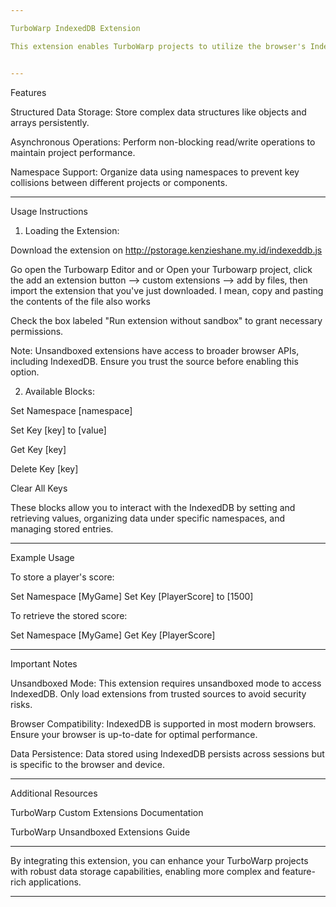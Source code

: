```yaml
---

TurboWarp IndexedDB Extension

This extension enables TurboWarp projects to utilize the browser's IndexedDB API, allowing for the storage, retrieval, and management of structured data directly within the browser.  By leveraging IndexedDB, your projects can handle larger and more complex datasets beyond the capabilities of traditional local storage. 


---
```


Features

Structured Data Storage: Store complex data structures like objects and arrays persistently.

Asynchronous Operations: Perform non-blocking read/write operations to maintain project performance.

Namespace Support: Organize data using namespaces to prevent key collisions between different projects or components. 



---

Usage Instructions

1. Loading the Extension:

Download the extension on http://pstorage.kenzieshane.my.id/indexeddb.js

Go open the Turbowarp Editor and or Open your Turbowarp project, click the add an extension button --> custom extensions --> add by files, then import the extension that you've just downloaded. I mean, copy and pasting the contents of the file also works

Check the box labeled "Run extension without sandbox" to grant necessary permissions. 


Note: Unsandboxed extensions have access to broader browser APIs, including IndexedDB. Ensure you trust the source before enabling this option.


2. Available Blocks:

Set Namespace [namespace]

Set Key [key] to [value]

Get Key [key]

Delete Key [key]

Clear All Keys 


These blocks allow you to interact with the IndexedDB by setting and retrieving values, organizing data under specific namespaces, and managing stored entries.




---
Example Usage

To store a player's score: 

Set Namespace [MyGame]
Set Key [PlayerScore] to [1500]



To retrieve the stored score: 

Set Namespace [MyGame]
Get Key [PlayerScore]




---

Important Notes

Unsandboxed Mode: This extension requires unsandboxed mode to access IndexedDB.  Only load extensions from trusted sources to avoid security risks.  

Browser Compatibility: IndexedDB is supported in most modern browsers.  Ensure your browser is up-to-date for optimal performance. 

Data Persistence: Data stored using IndexedDB persists across sessions but is specific to the browser and device. 



---

Additional Resources

TurboWarp Custom Extensions Documentation

TurboWarp Unsandboxed Extensions Guide



---

By integrating this extension, you can enhance your TurboWarp projects with robust data storage capabilities, enabling more complex and feature-rich applications. 

---

